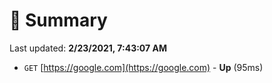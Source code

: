 # 📖 Summary
Last updated: **2/23/2021, 7:43:07 AM**

- `GET` [https://google.com](https://google.com) - **Up** (95ms)
